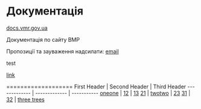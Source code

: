 # Документація

[docs.vmr.gov.ua](https://docs.vmr.gov.ua)

Документація по сайту ВМР

Пропозиції та зауваження надсилати: [email](mailto:steven13@vmr.gov.ua?subject=[33])
 
 test
 
[link](/)

===================
First Header  | Second Header | Third Header
------------- | ------------- | -----------
[oneone][11] | [12] | [13]
[21] | [twotwo][22] | [23]
[31] | [32] | [three trees][33]

[11]: http://www.a-big-long-big-big-long-hyperlink/more-long-stuff?id=11
[12]: http://www.a-big-long-big-big-long-hyperlink/more-long-stuff?id=12
[13]: http://www.a-big-long-big-big-long-hyperlink/more-long-stuff?id=13
[21]: http://www.a-big-long-big-big-long-hyperlink/more-long-stuff?id=21
[22]: http://www.a-big-long-big-big-long-hyperlink/more-long-stuff?id=22
[23]: http://www.a-big-long-big-big-long-hyperlink/more-long-stuff?id=23
[31]: http://www.a-big-long-big-big-long-hyperlink/more-long-stuff?id=31
[32]: http://www.a-big-long-big-big-long-hyperlink/more-long-stuff?id=32
[33]: /
